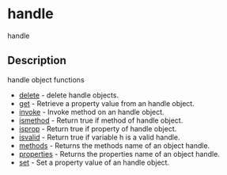 # handle

handle

## Description

handle object functions

- [delete](delete.md) - delete handle objects.
- [get](get.md) - Retrieve a property value from an handle object.
- [invoke](invoke.md) - Invoke method on an handle object.
- [ismethod](ismethod.md) - Return true if method of handle object.
- [isprop](isprop.md) - Return true if property of handle object.
- [isvalid](isvalid.md) - Return true if variable h is a valid handle.
- [methods](methods.md) - Returns the methods name of an object handle.
- [properties](properties.md) - Returns the properties name of an object handle.
- [set](set.md) - Set a property value of an handle object.
